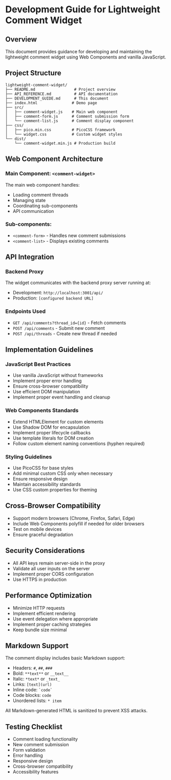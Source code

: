 # Development Guide for Lightweight Comment Widget

## Overview
This document provides guidance for developing and maintaining the lightweight comment widget using Web Components and vanilla JavaScript.

## Project Structure
```
lightweight-comment-widget/
├── README.md                 # Project overview
├── API_REFERENCE.md          # API documentation
├── DEVELOPMENT_GUIDE.md      # This document
├── index.html               # Demo page
├── src/
│   ├── comment-widget.js    # Main web component
│   ├── comment-form.js      # Comment submission form
│   └── comment-list.js      # Comment display component
├── css/
│   ├── pico.min.css         # PicoCSS framework
│   └── widget.css           # Custom widget styles
└── dist/
    └── comment-widget.min.js # Production build
```

## Web Component Architecture

### Main Component: `<comment-widget>`
The main web component handles:
- Loading comment threads
- Managing state
- Coordinating sub-components
- API communication

### Sub-components:
- `<comment-form>` - Handles new comment submissions
- `<comment-list>` - Displays existing comments

## API Integration

### Backend Proxy
The widget communicates with the backend proxy server running at:
- Development: `http://localhost:3001/api/`
- Production: `[configured backend URL]`

### Endpoints Used
- `GET /api/comments?thread_id={id}` - Fetch comments
- `POST /api/comments` - Submit new comment
- `POST /api/threads` - Create new thread if needed

## Implementation Guidelines

### JavaScript Best Practices
- Use vanilla JavaScript without frameworks
- Implement proper error handling
- Ensure cross-browser compatibility
- Use efficient DOM manipulation
- Implement proper event handling and cleanup

### Web Components Standards
- Extend HTMLElement for custom elements
- Use Shadow DOM for encapsulation
- Implement proper lifecycle callbacks
- Use template literals for DOM creation
- Follow custom element naming conventions (hyphen required)

### Styling Guidelines
- Use PicoCSS for base styles
- Add minimal custom CSS only when necessary
- Ensure responsive design
- Maintain accessibility standards
- Use CSS custom properties for theming

## Cross-Browser Compatibility
- Support modern browsers (Chrome, Firefox, Safari, Edge)
- Include Web Components polyfill if needed for older browsers
- Test on mobile devices
- Ensure graceful degradation

## Security Considerations
- All API keys remain server-side in the proxy
- Validate all user inputs on the server
- Implement proper CORS configuration
- Use HTTPS in production

## Performance Optimization
- Minimize HTTP requests
- Implement efficient rendering
- Use event delegation where appropriate
- Implement proper caching strategies
- Keep bundle size minimal

## Markdown Support
The comment display includes basic Markdown support:
- Headers: `#`, `##`, `###`
- Bold: `**text**` or `__text__`
- Italic: `*text*` or `_text_`
- Links: `[text](url)`
- Inline code: `` `code` ``
- Code blocks: ````code````
- Unordered lists: `* item`

All Markdown-generated HTML is sanitized to prevent XSS attacks.

## Testing Checklist
- Comment loading functionality
- New comment submission
- Form validation
- Error handling
- Responsive design
- Cross-browser compatibility
- Accessibility features